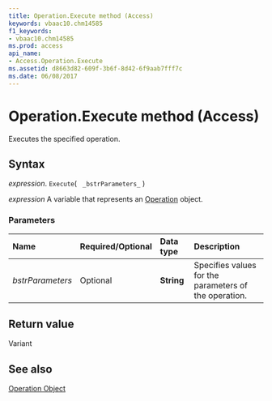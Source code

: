 ```yaml
---
title: Operation.Execute method (Access)
keywords: vbaac10.chm14585
f1_keywords:
- vbaac10.chm14585
ms.prod: access
api_name:
- Access.Operation.Execute
ms.assetid: d8663d82-609f-3b6f-8d42-6f9aab7fff7c
ms.date: 06/08/2017
---
```



# Operation.Execute method (Access)

Executes the specified operation.


## Syntax

_expression_. `Execute`( ` _bstrParameters_` )

_expression_ A variable that represents an [Operation](Access.Operation.md) object.


### Parameters



|Name|Required/Optional|Data type|Description|
|:-----|:-----|:-----|:-----|
| _bstrParameters_|Optional|**String**|Specifies values for the parameters of the operation.|

## Return value

Variant


## See also


[Operation Object](Access.Operation.md)

